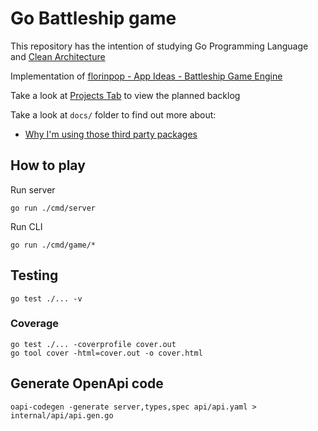 # Go Battleship game

This repository has the intention of studying Go Programming Language and [Clean Architecture](https://blog.cleancoder.com/uncle-bob/2012/08/13/the-clean-architecture.html)

Implementation of [florinpop - App Ideas - Battleship Game Engine](https://github.com/florinpop17/app-ideas/blob/master/Projects/3-Advanced/Battleship-Game-Engine.md)

Take a look at [Projects Tab](https://github.com/elton-okawa/go-battleship/projects/1) to view the planned backlog

Take a look at `docs/` folder to find out more about:
- [Why I'm using those third party packages](./third-party-packages.md)

## How to play

Run server
```
go run ./cmd/server
```

Run CLI
```
go run ./cmd/game/*
```

## Testing

```
go test ./... -v
```

### Coverage
```
go test ./... -coverprofile cover.out
go tool cover -html=cover.out -o cover.html
```

## Generate OpenApi code
```
oapi-codegen -generate server,types,spec api/api.yaml > internal/api/api.gen.go
```
